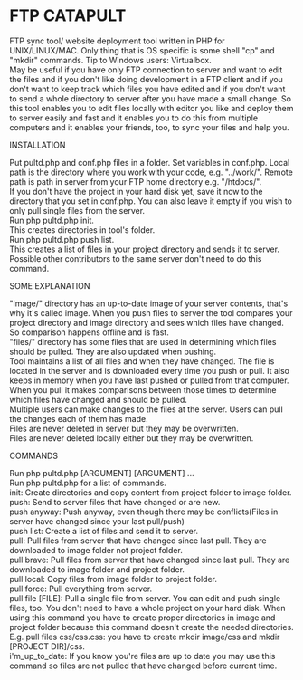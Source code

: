 # FTP CATAPULT
FTP sync tool/ website deployment tool written in PHP for UNIX/LINUX/MAC. Only thing that is OS specific is some shell "cp" and "mkdir" commands. Tip to Windows users: Virtualbox.<br>
May be useful if you have only FTP connection to server and want to edit the files and if you don't like doing development in a FTP client and if you don't want to keep track which files you have edited and if you don't want to send a whole directory to server after you have made a small change. So this tool enables you to edit files locally with editor you like and deploy them to server easily and fast and it enables you to do this from multiple computers and it enables your friends, too, to sync your files and help you.<br>

INSTALLATION


Put pultd.php and conf.php files in a folder. Set variables in conf.php. Local path is the directory where you work with your code, e.g. "../work/". Remote path is path in server from your FTP home directory e.g. "/htdocs/".<br>
If you don't have the project in your hard disk yet, save it now to the directory that you set in conf.php. You can also leave it empty if you wish to only pull single files from the server.<br>
Run php pultd.php init.<br>
This creates directories in tool's folder.<br>
Run php pultd.php push list.<br>
This creates a list of files in your project directory and sends it to server. Possible other contributors to the same server don't need to do this command.<br>

SOME EXPLANATION

"image/" directory has an up-to-date image of your server contents, that's why it's called image. When you push files to server the tool compares your project directory and image directory and sees which files have changed. So comparison happens offline and is fast.<br>
"files/" directory has some files that are used in determining which files should be pulled. They are also updated when pushing.<br>
Tool maintains a list of all files and when they have changed. The file is located in the server and is downloaded every time you push or pull. It also keeps in memory when you have last pushed or pulled from that computer. When you pull it makes comparisons between those times to determine which files have changed and should be pulled.<br>
Multiple users can make changes to the files at the server. Users can pull the changes each of them has made.<br>
Files are never deleted in server but they may be overwritten.<br>
Files are never deleted locally either but they may be overwritten.<br>

COMMANDS

Run php pultd.php [ARGUMENT] [ARGUMENT] ...<br>
Run php pultd.php for a list of commands.<br>
init: Create directories and copy content from project folder to image folder.<br>
push: Send to server files that have changed or are new.<br>
push anyway: Push anyway, even though there may be conflicts(Files in server have changed since your last pull/push)<br>
push list: Create a list of files and send it to server.<br> 
pull: Pull files from server that have changed since last pull. They are downloaded to image folder not project folder.<br>
pull brave: Pull files from server that have changed since last pull. They are downloaded to image folder and project folder.<br>
pull local: Copy files from image folder to project folder.<br>
pull force: Pull everything from server.<br>
pull file [FILE]: Pull a single file from server. You can edit and push single files, too. You don't need to have a whole project on your hard disk. When using this command you have to create proper directories in image and project folder because this command doesn't create the needed directories. E.g. pull files css/css.css: you have to create mkdir image/css and mkdir [PROJECT DIR]/css.<br>
i'm_up_to_date: If you know you're files are up to date you may use this command so files are not pulled that have changed before current time.<br>
